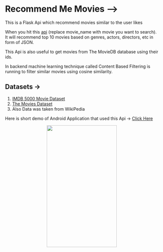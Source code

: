 # Recommend Me Movies -->

This is a Flask Api which recommend movies similar to the user likes

When you hit this [api](https://recommend-me-movie-h.herokuapp.com/recommend?movie=movie_name) (replace movie_name with movie you want to search). It will recommend top 10 movies based on genres, actors, directors, etc in form of JSON.

This Api is also useful to get movies from The MovieDB database using their ids.

In backend machine learning technique called Content Based Filtering is running to filter similar movies using cosine similarity.

## Datasets ->

1. [IMDB 5000 Movie Dataset](https://www.kaggle.com/carolzhangdc/imdb-5000-movie-dataset)
2. [The Movies Dataset](https://www.kaggle.com/rounakbanik/the-movies-dataset)
3. Also Data was taken from WikiPedia

Here is short demo of Android Application that used this Api -> [Click Here](https://appetize.io/app/5mdxgjpppfx7fttnv9f1bdf6tm)

<p align=center><img src="recording.gif" width="230" height="400" /></p>
